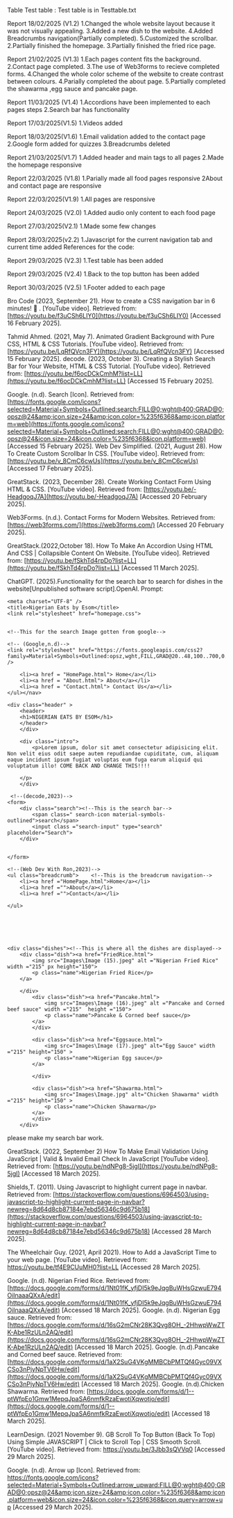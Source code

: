 
Table
Test table :
Test table is in Testtable.txt


Report 18/02/2025 (V1.2)
1.Changed the whole website layout because it was not visually appealing.
3.Added a new dish to the website.
4.Added Breadcrumbs navigation(Partially completed).
5.Customized the scrollbar.
2.Partially finished the homepage.
3.Partially finished the fried rice page.

Report 21/02/2025 (V1.3)
1.Each pages content fits the background.
2.Contact page completed.
3.The use of Web3forms to recieve completed forms.
4.Changed the whole color scheme of the website to create contrast between colours.
4.Parially completed the about page.
5.Partially completed the shawarma ,egg sauce and pancake page.

Report 11/03/2025 (V1.4)
1.Accordions have been implemented to each pages steps
2.Search bar has functionality

Report 17/03/2025(V1.5)
1.Videos added

Report 18/03/2025(V1.6)
1.Email validation added to the contact page
2.Google form added for quizzes
3.Breadcrumbs deleted

Report 21/03/2025(V1.7)
1.Added header and main tags to all pages
2.Made the homepage responsive

Report 22/03/2025 (V1.8)
1.Parially made all food pages responsive
2About and contact page are responsive

Report 22/03/2025(V1.9)
1.All pages are responsive

Report 24/03/2025 (V2.0)
1.Added audio only content to each food page

Report 27/03/2025(V2.1)
1.Made some few changes

Report 28/03/2025(v2.2)
1.Javascript for the current navigation tab and current time added
References for the code:

Report 29/03/2025 (V2.3)
1.Test table has been added

Report 29/03/2025 (V2.4)
1.Back to the top button has been added

Report 30/03/2025 (V2.5)
1.Footer added to each page

Bro Code (2023, September 21). How to create a CSS navigation bar in 6 minutes! 🧭
. [YouTube video]. Retrieved from: [https://youtu.be/f3uCSh6LIY0](https://youtu.be/f3uCSh6LIY0)  [Accessed 16 February 2025].

Tahmid Ahmed. (2021, May 7). Animated Gradient Background
with Pure CSS, HTML & CSS Tutorials. [YouTube video]. Retrieved
from: [https://youtu.be/LqRfQVcn3FY](https://youtu.be/LqRfQVcn3FY)
  [Accessed 15 February 2025].
decode. (2023, October 3). Creating a Stylish Search Bar for Your
Website, HTML & CSS Tutorial. [YouTube video]. Retrieved from:  [https://youtu.be/f6ocDCkCmhM?list=LL](https://youtu.be/f6ocDCkCmhM?list=LL)  [Accessed 15 February 2025].

Google. (n.d). Search [Icon]. Retrieved from: [https://fonts.google.com/icons?selected=Material+Symbols+Outlined:search:FILL@0;wght@400;GRAD@0;opsz@24&amp;icon.size=24&amp;icon.color=%235f6368&amp;icon.platform=web](https://fonts.google.com/icons?selected=Material+Symbols+Outlined:search:FILL@0;wght@400;GRAD@0;opsz@24&icon.size=24&icon.color=%235f6368&icon.platform=web)  [Accessed 15 February 2025].
Web Dev Simplified. (2021, August 28). How To Create Custom Scrollbar In CSS. [YouTube video]. Retrieved from: [https://youtu.be/v_8CmC6cwUs](https://youtu.be/v_8CmC6cwUs)  [Accessed 17 February 2025].

GreatStack. (2023, December 28). Create Working Contact Form Using HTML & CSS. [YouTube video]. Retrieved from: [https://youtu.be/-HeadgoqJ7A](https://youtu.be/-HeadgoqJ7A)  [Accessed 20 February 2025].

Web3Forms. (n.d.). Contact Forms for Modern Websites. Retrieved from:   [https://web3forms.com/](https://web3forms.com/)   [Accessed 20 February 2025].

GreatStack.(2022,October 18). How To Make An Accordion
Using HTML And CSS | Collapsible Content On Website.  [YouTube video].
Retrieved from:  [https://youtu.be/fSkhTd4rpDo?list=LL](https://youtu.be/fSkhTd4rpDo?list=LL)  [Accessed 11 March 2025].


ChatGPT. (2025).Functionality for the search bar to search for dishes in the website[Unpublished software script].OpenAI.
Prompt:

```
<meta charset="UTF-8" />
<title>Nigerian Eats by Esom</title>
<link rel="stylesheet" href="homepage.css">


<!--This for the search Image gotten from google-->

<!-- (Google,n.d)-->
<link rel="stylesheet" href="https://fonts.googleapis.com/css2?family=Material+Symbols+Outlined:opsz,wght,FILL,GRAD@20..48,100..700,0..1,-50..200&icon_names=search" />
```

```
    <li><a href = "HomePage.html"> Home</a></li>
    <li><a href = "About.html"> About</a></li>
    <li><a href = "Contact.html"> Contact Us</a></li>
</ul></nav> 

<div class="header" >
    <header>
    <h1>NIGERIAN EATS BY ESOM</h1>
    </header>
    </div>

    <div class="intro">
        <p>Lorem ipsum, dolor sit amet consectetur adipisicing elit. Non velit eius odit saepe autem repudiandae cupiditate, cum, aliquam eaque incidunt ipsum fugiat voluptas eum fuga earum aliquid qui voluptatum illo! COME BACK AND CHANGE THIS!!!!
  
    </p>  
    </div>

 <!--(decode,2023)-->
<form>
    <div class="search"><!--This is the search bar-->
        <span class=" search-icon material-symbols-outlined">search</span>
        <input class ="search-input" type="search" placeholder="Search">
    </div>


</form>

<!--(Web Dev With Ron,2023)-->
<ul class="breadcrumb">    <!--This is the breadcrum navigation-->
    <li><a href ="HomePage.html">Home</a></li>
    <li><a href ="">About</a></li>
    <li><a href ="">Contact</a></li>
  
</ul>






<div class="dishes"><!--This is where all the dishes are displayed-->
    <div class="dish"><a href="FriedRice.html">
        <img src="Images\Image (15).jpeg" alt ="Nigerian Fried Rice" width ="215" px height="150">
        <p class="name">Nigerian Fried Rice</p>
    </a>
     
    </div>
        <div class="dish"><a href="Pancake.html">
            <img src="Images\Image (16).jpeg" alt ="Pancake and Corned beef sauce" width ="215"  height ="150">
            <p class="name">Pancake & Corned beef sauce</p>
        </a>
        </div>
      
        <div class="dish"><a href="Eggsauce.html">
            <img src="Images\Image (17).jpeg" alt="Egg Sauce" width ="215" height="150" >
            <p class="name">Nigerian Egg sauce</p>
        </a>
         
        </div>

        <div class="dish"><a href="Shawarma.html">
            <img src="Images\Image.jpg" alt="Chicken Shawarma" width ="215" height="150" >
            <p class="name">Chicken Shawarma</p>
        </a>
        </div>
    </div>
```

<script type="text/javascript">
    function search() {
        let filter = document.querySelector('.search-input').value.toUpperCase(); // Corrected input retrieval
        let items = document.querySelectorAll('.dish'); // Get all dish elements
```
    items.forEach(item => {
        let nameElement = item.querySelector('.name p'); // Corrected name retrieval
        if (nameElement) {
            let value = nameElement.textContent.toUpperCase();
            if (value.indexOf(filter) > -1) {
                item.style.display = "";
            } else {
                item.style.display = "none";
            }
        }
    });
}

// Add event listener to the search input
document.querySelector('.search-input').addEventListener('input', search);

</script>

please make my search bar work.

GreatStack. (2022, September 2) How To Make Email
Validation Using JavaScript | Valid & Invalid Email Check In
JavaScript [YouTube video]. Retrieved from: [https://youtu.be/ndNPg8-5jgI](https://youtu.be/ndNPg8-5jgI)  [Accessed 18 March 2025].

Shields,T. (2011). Using Javascript to highlight current page in navbar. Retrieved from: [https://stackoverflow.com/questions/6964503/using-javascript-to-highlight-current-page-in-navbar?newreg=8d64d8cb87184e7ebd56346c9d675b18](https://stackoverflow.com/questions/6964503/using-javascript-to-highlight-current-page-in-navbar?newreg=8d64d8cb87184e7ebd56346c9d675b18) [Accessed 28 March 2025].

The Wheelchair Guy. (2021, April 2021).  How to Add a JavaScript Time to your web page. [YouTube video]. Retrieved from: https://youtu.be/tf4E9CUuMH0?list=LL  [Accessed 28 March 2025].

Google. (n.d). Nigerian Fried Rice. Retrieved from: [https://docs.google.com/forms/d/1Nt01fK_yfjDI5k9eJqgBuWHsGzwuE794OilnaaaQXxA/edit](https://docs.google.com/forms/d/1Nt01fK_yfjDI5k9eJqgBuWHsGzwuE794OilnaaaQXxA/edit) [Accessed 18 March 2025].
Google. (n.d). Nigerian Egg sauce. Retrieved from: [https://docs.google.com/forms/d/16sG2mCNr28K3Qvg8OH_-2HhwpWwZTK-Abe1RzULn2AQ/edit](https://docs.google.com/forms/d/16sG2mCNr28K3Qvg8OH_-2HhwpWwZTK-Abe1RzULn2AQ/edit)  [Accessed 18 March 2025].
Google. (n.d).Pancake and Corned beef sauce. Retrieved from: [https://docs.google.com/forms/d/1aX2SuG4VKgMMBCbPMTQf4Gyc09VXCSo3nPjyNpTV6Hw/edit](https://docs.google.com/forms/d/1aX2SuG4VKgMMBCbPMTQf4Gyc09VXCSo3nPjyNpTV6Hw/edit)  [Accessed 18 March 2025].
Google. (n.d).Chicken Shawarma. Retrieved from: [https://docs.google.com/forms/d/1--ptWfpEo1Gmw1MepqJpaSA6nmfkRzaEwotiXqwotjo/edit](https://docs.google.com/forms/d/1--ptWfpEo1Gmw1MepqJpaSA6nmfkRzaEwotiXqwotjo/edit)  [Accessed 18 March 2025].

LearnDesign. (2021 November 9). GB Scroll To Top Button (Back To Top) Using Simple JAVASCRIPT | Click to Scroll Top | CSS Smooth Scroll. [YouTube video]. Retrieved from: https://youtu.be/3Jbb3sQVVq0  [Accessed 29 March 2025].


Google. (n.d). Arrow up [Icon]. Retrieved from: https://fonts.google.com/icons?selected=Material+Symbols+Outlined:arrow_upward:FILL@0;wght@400;GRAD@0;opsz@24&amp;icon.size=24&amp;icon.color=%235f6368&amp;icon.platform=web&icon.size=24&icon.color=%235f6368&icon.query=arrow+up [Accessed 29 March 2025].

